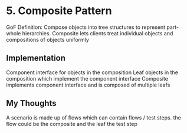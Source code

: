 # 5. Composite Pattern

GoF Definition: Compose objects into tree structures to represent part-whole hierarchies. Composite lets clients treat individual objects and compositions of objects uniformly

## Implementation
Component	interface for objects in the composition
Leaf		objects in the composition which implement the component interface
Composite	implements component interface and is composed of multiple leafs


## My Thoughts
A scenario is made up of flows which can contain flows / test steps.
	the flow could be the composite and the leaf the test step